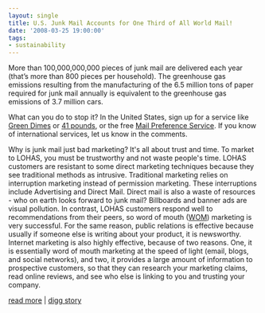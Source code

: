 ```yaml
---
layout: single
title: U.S. Junk Mail Accounts for One Third of All World Mail!
date: '2008-03-25 19:00:00'
tags:
- sustainability
---
```


<p>More than 100,000,000,000 pieces of junk mail are delivered each year (that’s more than 800 pieces per household). The greenhouse gas emissions resulting from the manufacturing of the 6.5 million tons of paper required for junk mail annually is equivalent to the greenhouse gas emissions of 3.7 million cars.</p>

<p>What can you do to stop it? In the United States, sign up for a service like <a href="http://www.greendimes.com">Green Dimes</a> or <a href="http://www.41pounds.org/">41 pounds</a>, or the free <a href="http://www.mpsonline.org.uk/mpsr/">Mail Preference Service</a>. If you know of international services, let us know in the comments.</p>

<p>Why is junk mail just bad marketing? It's all about trust and time. To market to LOHAS, you must be trustworthy and not waste people's time. LOHAS customers are resistant to some direct marketing techniques because they see traditional methods as intrusive. Traditional marketing relies on interruption marketing instead of permission marketing. These interruptions include Advertising and Direct Mail. Direct mail is also a waste of resources - who on earth looks forward to junk mail? Billboards and banner ads are visual pollution. In contrast, LOHAS customers respond well to recommendations from their peers, so word of mouth (<a href="http://www.womma.org">WOM</a>) marketing is very successful. For the same reason, public relations is effective because usually if someone else is writing about your product, it is newsworthy. Internet marketing is also highly effective, because of two reasons. One, it is essentially word of mouth marketing at the speed of light (email, blogs, and social networks), and two, it provides a large amount of information to prospective customers, so that they can research your marketing claims, read online reviews, and see who else is linking to you and trusting your company.</p>

<p><a href="http://www.celsias.com/2008/03/21/sign-the-petition-to-stop-junk-mail/">read more</a> | <a href="http://www.digg.com/environment/U_S_Junk_Mail_Accounts_for_One_Third_of_All_World_Mail">digg story</a></p>